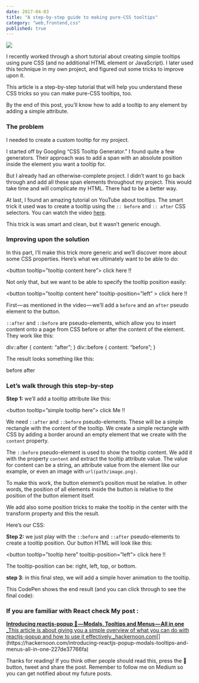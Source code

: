 ```yaml
---
date: 2017-04-03
title: "A step-by-step guide to making pure-CSS tooltips"
category: "web,frontend,css"
published: true
---
```


![](https://cdn-images-1.medium.com/max/800/1*8RpaP4J1KI-RaxdIdMXHNg.gif)

I recently worked through a short tutorial about creating simple tooltips using pure CSS (and no additional HTML element or JavaScript). I later used this technique in my own project, and figured out some tricks to improve upon it.

This article is a step-by-step tutorial that will help you understand these CSS tricks so you can make pure-CSS tooltips, too.

By the end of this post, you’ll know how to add a tooltip to any element by adding a simple attribute.

### The problem

I needed to create a custom tooltip for my project.

I started off by Googling “CSS Tooltip Generator.” I found quite a few generators. Their approach was to add a span with an absolute position inside the element you want a tooltip for.

But I already had an otherwise-complete project. I didn’t want to go back through and add all these span elements throughout my project. This would take time and will complicate my HTML. There had to be a better way.

At last, I found an amazing tutorial on YouTube about tooltips. The smart trick it used was to create a tooltip using the `:: before` and `:: after` CSS selectors. You can watch the video [here](https://www.youtube.com/watch?v=M4lQwiUvGlY&t=157s).

This trick is was smart and clean, but it wasn’t generic enough.

### Improving upon the solution

In this part, I’ll make this trick more generic and we’ll discover more about some CSS properties. Here’s what we ultimately want to be able to do:

<button tooltip=”tooltip content here”> click here !! </button>

Not only that, but we want to be able to specify the tooltip position easily:

<button tooltip=”tooltip content here” tooltip-position=”left” > click here !! </button>

First — as mentioned in the video — we’ll add a `before` and an `after` pseudo element to the button.

`::after` and `::before` are pseudo-elements, which allow you to insert content onto a page from CSS before or after the content of the element. They work like this:

div::after {
content: “after”;
}
div::before {
content: “before”;
}

The result looks something like this:

<div>
 before
 <!-- div content here -->
 after
</div>

### Let’s walk through this step-by-step

**Step 1:** we’ll add a tooltip attribute like this:

<button tooltip=”simple tooltip here”> click Me !! </button>

We need `::after` and `::before` pseudo-elements. These will be a simple rectangle with the content of the tooltip. We create a simple rectangle with CSS by adding a border around an empty element that we create with the `content` property.

The `::before` pseudo-element is used to show the tooltip content. We add it with the property `content` and extract the tooltip attribute value. The value for content can be a string, an attribute value from the element like our example, or even an image with `url(path/image.png)`.

To make this work, the button element’s position must be relative. In other words, the position of all elements inside the button is relative to the position of the button element itself.

We add also some position tricks to make the tooltip in the center with the transform property and this the result.

Here’s our CSS:

**Step 2:** we just play with the `::before` and `::after` pseudo-elements to create a tooltip position. Our button HTML will look like this:

<button tooltip=”tooltip here” tooltip-position=”left”> click here !! </button>

The tooltip-position can be: right, left, top, or bottom.

**step 3**: in this final step, we will add a simple hover animation to the tooltip.

This CodePen shows the end result (and you can click through to see the final code):

### If you are familiar with React check My post :

[**Introducing reactjs-popup 🎉 — Modals, Tooltips and Menus — All in one**
\_This article is about giving you a simple overview of what you can do with reactjs-popup and how to use it effectively.\_hackernoon.com](https://hackernoon.com/introducing-reactjs-popup-modals-tooltips-and-menus-all-in-one-227de37766fa "https://hackernoon.com/introducing-reactjs-popup-modals-tooltips-and-menus-all-in-one-227de37766fa")[](https://hackernoon.com/introducing-reactjs-popup-modals-tooltips-and-menus-all-in-one-227de37766fa)

Thanks for reading! If you think other people should read this, press the 💚 button, tweet and share the post. Remember to follow me on Medium so you can get notified about my future posts.
